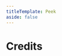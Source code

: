 ```yaml
---
titleTemplate: Peek
aside: false
---
```


# Credits

<Credits :credits="credits"/>

<script setup>
const credits = [
  {
    element: { name: "Simplified Chinese translation" },
    name: {
      name: "Cccc_",
      link: "https://github.com/Cccc-owo",
    },
  },
  {
    element: { name: "Russian translation" },
    name: {
      name: "Disketaa",
      link: "https://github.com/Disketaa",
    },
  },
  {
    element: { name: "Ukrainian translation" },
    name: {
      name: "Un roman",
      link: "https://github.com/unroman",
    },
  },
  {
    element: { name: "Tatar translation" },
    name: {
      name: "Amirhan-Taipovjan-Greatest-I",
      link: "https://github.com/Amirhan-Taipovjan-Greatest-I",
    },
  },
  {
    element: { name: "Belarusian translation" },
    name: {
      name: "Alex Gazmanovich",
      link: "https://github.com/Gazmanovich",
    },
  },
  {
    element: { name: "Traditional Chinese translation" },
    name: {
      name: "dirtTW",
      link: "https://github.com/yichifauzi",
    },
  },
  {
    element: { name: "Ukrainian translation" },
    name: {
      name: "Starman",
      link: "https://github.com/StarmanMine142",
    },
  },
];
</script>
